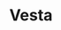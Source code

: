 ---
title: Vesta
gen: Vestae
gender: f.
over: goddess of the hearth and home
romanang: Vesta
greekang: Hestia
greek: Ἑστια
---